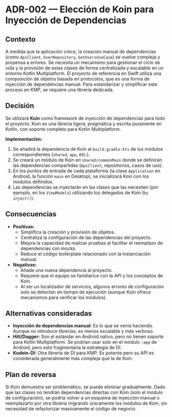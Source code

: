 # ADR-002 — Elección de Koin para Inyección de Dependencias

## Contexto

A medida que la aplicación crece, la creación manual de dependencias (como `ApiClient`, `UserRepository`, `GetUsersUseCase`) se vuelve compleja y propensa a errores. Se necesita un mecanismo para gestionar el ciclo de vida y la provisión de estas clases de forma centralizada y escalable en un entorno Kotlin Multiplatform. El proyecto de referencia en Swift utiliza una composición de objetos basada en protocolos, que es una forma de inyección de dependencias manual. Para estandarizar y simplificar este proceso en KMP, se requiere una librería dedicada.

## Decisión

Se utilizará **Koin** como framework de inyección de dependencias para todo el proyecto. Koin es una librería ligera, pragmática y escrita puramente en Kotlin, con soporte completo para Kotlin Multiplatform.

**Implementación:**
1.  Se añadirá la dependencia de Koin al `build.gradle.kts` de los módulos correspondientes (`shared`, `app`, etc.).
2.  Se creará un módulo de Koin en `shared/commonMain` donde se definirán las dependencias compartidas (`ApiClient`, repositorios, casos de uso).
3.  En los puntos de entrada de cada plataforma (la clase `Application` en Android, la función `main` en Desktop), se inicializará Koin con los módulos definidos.
4.  Las dependencias se inyectarán en las clases que las necesiten (por ejemplo, en los `ViewModels`) utilizando los delegados de Koin (`by inject()`).

## Consecuencias

- **Positivas:**
    - Simplifica la creación y provisión de objetos.
    - Centraliza la configuración de las dependencias del proyecto.
    - Mejora la capacidad de realizar pruebas al facilitar el reemplazo de dependencias con mocks.
    - Reduce el código boilerplate relacionado con la instanciación manual.
- **Negativas:**
    - Añade una nueva dependencia al proyecto.
    - Requiere que el equipo se familiarice con la API y los conceptos de Koin.
    - Al ser un localizador de servicios, algunos errores de configuración solo se detectan en tiempo de ejecución (aunque Koin ofrece mecanismos para verificar los módulos).

## Alternativas consideradas

- **Inyección de dependencias manual:** Es lo que se venía haciendo. Aunque no introduce librerías, es menos escalable y más verboso.
- **Hilt/Dagger:** Son el estándar en Android nativo, pero no tienen soporte para Kotlin Multiplatform. Se podrían usar solo en el módulo `:app` de Android, pero esto fragmentaría la estrategia de DI.
- **Kodein-DI:** Otra librería de DI para KMP. Es potente pero su API es considerada generalmente más compleja que la de Koin.

## Plan de reversa

Si Koin demuestra ser problemático, se puede eliminar gradualmente. Dado que las clases no tendrán dependencias directas con Koin (solo el módulo de configuración), se podría volver a un esquema de inyección manual o reemplazarlo por otra librería migrando únicamente los módulos de Koin, sin necesidad de refactorizar masivamente el código de negocio.